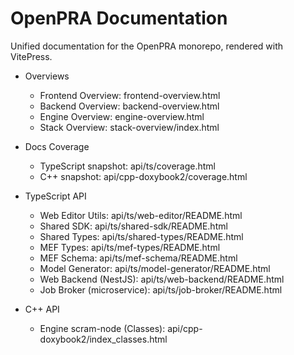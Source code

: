 # OpenPRA Documentation

Unified documentation for the OpenPRA monorepo, rendered with VitePress.

- Overviews
  - Frontend Overview: frontend-overview.html
  - Backend Overview: backend-overview.html
  - Engine Overview: engine-overview.html
  - Stack Overview: stack-overview/index.html

- Docs Coverage
  - TypeScript snapshot: api/ts/coverage.html
  - C++ snapshot: api/cpp-doxybook2/coverage.html

- TypeScript API
  - Web Editor Utils: api/ts/web-editor/README.html
  - Shared SDK: api/ts/shared-sdk/README.html
  - Shared Types: api/ts/shared-types/README.html
  - MEF Types: api/ts/mef-types/README.html
  - MEF Schema: api/ts/mef-schema/README.html
  - Model Generator: api/ts/model-generator/README.html
  - Web Backend (NestJS): api/ts/web-backend/README.html
  - Job Broker (microservice): api/ts/job-broker/README.html
- C++ API
  - Engine scram-node (Classes): api/cpp-doxybook2/index_classes.html
